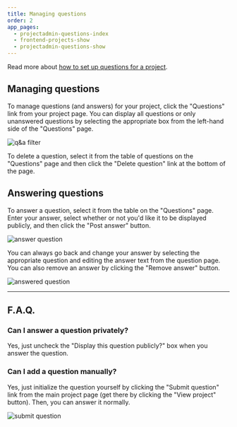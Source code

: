 ```yaml
---
title: Managing questions
order: 2
app_pages:
  - projectadmin-questions-index
  - frontend-projects-show
  - projectadmin-questions-show
---
```


Read more about [how to set up questions for a project](configuring_the_question_and_answer_section.html).

## Managing questions

To manage questions (and answers) for your project, click the "Questions" link from your project page. You can display all questions or only unanswered questions by selecting the appropriate box from the left-hand side of the "Questions" page.

![q&a filter](../images/qa_filter.png)

To delete a question, select it from the table of questions on the "Questions" page and then click the "Delete question" link at the bottom of the page.

## Answering questions

To answer a question, select it from the table on the "Questions" page. Enter your answer, select whether or not you'd like it to be displayed publicly, and then click the "Post answer" button.

![answer question](../images/answer_question.png)

You can always go back and change your answer by selecting the appropriate question and editing the answer text from the question page. You can also remove an answer by clicking the "Remove answer" button.

![answered question](../images/answered_question.png)

---

## F.A.Q.

### Can I answer a question privately?
Yes, just uncheck the "Display this question publicly?" box when you answer the question.

### Can I add a question manually?
Yes, just initialize the question yourself by clicking the "Submit question" link from the main project page (get there by clicking the "View project" button). Then, you can answer it normally.

![submit question](../images/submit_question.png)
